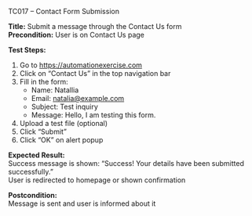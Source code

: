 TC017 – Contact Form Submission

**Title:** Submit a message through the Contact Us form  
**Precondition:** User is on Contact Us page  

**Test Steps:**
1. Go to https://automationexercise.com
2. Click on “Contact Us” in the top navigation bar
3. Fill in the form:
   - Name: Natallia
   - Email: natalia@example.com
   - Subject: Test inquiry
   - Message: Hello, I am testing this form.
4. Upload a test file (optional)
5. Click “Submit”
6. Click “OK” on alert popup

**Expected Result:**  
Success message is shown: “Success! Your details have been submitted successfully.”  
User is redirected to homepage or shown confirmation

**Postcondition:**  
Message is sent and user is informed about it
